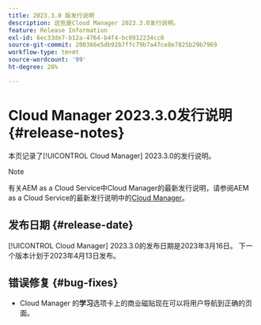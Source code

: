 ```yaml
---
title: 2023.3.0 版发行说明
description: 这些是Cloud Manager 2023.3.0发行说明。
feature: Release Information
exl-id: 6ec33de7-b12a-4764-b4f4-bc0912234cc0
source-git-commit: 200366e5db92b7ffc79b7a47ce8e7825b29b7969
workflow-type: tm+mt
source-wordcount: '99'
ht-degree: 28%

---
```


# Cloud Manager 2023.3.0发行说明 {#release-notes}

本页记录了[!UICONTROL Cloud Manager] 2023.3.0的发行说明。

>[!NOTE]
>
>有关AEM as a Cloud Service中Cloud Manager的最新发行说明，请参阅AEM as a Cloud Service的最新发行说明中的[Cloud Manager](https://experienceleague.adobe.com/docs/experience-manager-cloud-service/content/implementing/using-cloud-manager/release-notes-cloud-manager/release-notes-cm-current.html)。

## 发布日期 {#release-date}

[!UICONTROL Cloud Manager] 2023.3.0的发布日期是2023年3月16日。 下一个版本计划于2023年4月13日发布。

## 错误修复 {#bug-fixes}

* Cloud Manager 的&#x200B;**学习**&#x200B;选项卡上的商业磁贴现在可以将用户导航到正确的页面。
